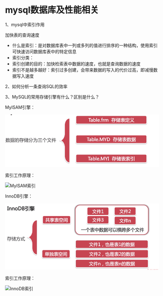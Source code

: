 # mysql数据库及性能相关

1、mysql中索引作用

加快表的查询速度

+ 什么是索引：是对数据库表中一列或多列的值进行排序的一种结构，使用索引可快速访问数据库表中的特定信息
+ 索引分类：
+ 索引创建的目的：加快检索表中数据的速度，也就是查询数据的速度
+ 索引不是越多越好：索引过多创建，会带来数据的写入的代价过高，即减慢数据写入速度

2、如何分析一条查询SQL的效率

3、MySQL的常用存储引擎有什么？区别是什么？

MyISAM引擎：

![MyISAM](./MyISAM.png)

索引工作原理：

![MyISAM索引](E:\个人文档\个人文档\个人\个人学习\测试\Test-interview-skills\MyISAM索引.png)



InnoDB引擎：

![InnoDB](./InnoDB.png)

索引工作原理：

![InnoDB索引](E:\个人文档\个人文档\个人\个人学习\测试\Test-interview-skills\InnoDB索引.png)